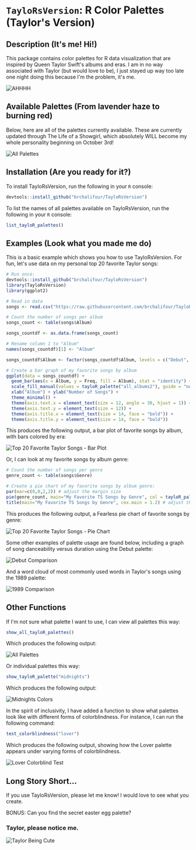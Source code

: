 # `TayloRsVersion`: R Color Palettes (Taylor's Version)

## Description (It's me! Hi!)

This package contains color palettes for R data visualization that are inspired by Queen Taylor Swift's albums and eras. I am in no way associated with Taylor (but would love to be), I just stayed up way too late one night doing this because I'm the problem, it's me.

![AHHHH](https://media.giphy.com/media/5ymIg7UX6i7F6/giphy.gif?cid=ecf05e47ahruwlhll6avsxs1yt608siwacdeln2mvvjc5pgc&rid=giphy.gif&ct=g)

## Available Palettes (From lavender haze to burning red)

Below, here are all of the palettes currently available. These are currently updated through The Life of a Showgirl, which absolutely WILL become my whole personality beginning on October 3rd!

![All Palettes](images/alltayloRs.jpg)

## Installation (Are you ready for it?)

To install TayloRsVersion, run the following in your `R` console:

``` r
devtools::install_github("brchalifour/TayloRsVersion")
```

To list the names of all palettes available on TayloRsVersion, run the following in your `R` console:

``` r
list_tayloR_palettes()
```

## Examples (Look what you made me do)

This is a basic example which shows you how to use TayloRsVersion. For fun, let's use data on my personal top 20 favorite Taylor songs:

``` r
# Run once: 
devtools::install_github("brchalifour/TayloRsVersion")
library(TayloRsVersion)
library(ggplot2)

# Read in data
songs <- read.csv("https://raw.githubusercontent.com/brchalifour/TayloRsVersion/master/TS_data.csv")

# Count the number of songs per album
songs_count <- table(songs$Album)

songs_countdf <- as.data.frame(songs_count)

# Rename column 1 to "Album"
names(songs_countdf)[1] <- "Album"

songs_countdf$Album <- factor(songs_countdf$Album, levels = c("Debut", "Fearless (TV)", "Speak Now (TV)", "Red (TV)", "Nineteen Eighty-Nine", "Reputation", "Lover", "Folklore", "Evermore", "Midnights"))

# Create a bar graph of my favorite songs by album
ggplot(data = songs_countdf) + 
  geom_bar(aes(x = Album, y = Freq, fill = Album), stat = "identity") + 
  scale_fill_manual(values = tayloR_palette("all_albums2"), guide = "none") + 
  xlab("Album") + ylab("Number of Songs") + 
  theme_minimal() +
  theme(axis.text.x = element_text(size = 12, angle = 30, hjust = 1)) +
  theme(axis.text.y = element_text(size = 12)) +
  theme(axis.title.x = element_text(size = 14, face = "bold")) +
  theme(axis.title.y = element_text(size = 14, face = "bold")) 
```
This produces the following output, a bar plot of favorite songs by album, with bars colored by era:

![Top 20 Favorite Taylor Songs - Bar Plot](images/Bar_plot_songs.png)

Or, I can look at my favorite songs by album genre:

``` r
# Count the number of songs per genre
genre_count <- table(songs$Genre)

# Create a pie chart of my favorite songs by album genre:
par(mar=c(0,0,2,2)) # adjust the margin size
pie(genre_count, main="My Favorite TS Songs by Genre", col = tayloR_palette("fearless_TV2"), radius = 1.5)
title(main="My Favorite TS Songs by Genre", cex.main = 1.2) # adjust the title size
```
This produces the following output, a Fearless pie chart of favorite songs by genre:

![Top 20 Favorite Taylor Songs - Pie Chart](images/fearless_pie.png)

Some other examples of palette usage are found below, including a graph of song danceability versus duration using the Debut palette:

![Debut Comparison](images/Debut_Comparison.png)

And a word cloud of most commonly used words in Taylor's songs using the 1989 palette:

![1989 Comparison](images/1989_Comparison.png)

## Other Functions

If I'm not sure what palette I want to use, I can view all palettes this way:

``` r
show_all_tayloR_palettes()
```
Which produces the following output:

![All Palettes](images/all_plots.jpeg)

Or individual palettes this way:

``` r
show_tayloR_palette("midnights")
```
Which produces the following output:

![Midnights Colors](images/midnights.png)

In the spirit of inclusivity, I have added a function to show what palettes look like with different forms of colorblindness. For instance, I can run the following command:

``` r
test_colorblindness("lover")
```
Which produces the following output, showing how the Lover palette appears under varying forms of colorblindness.

![Lover Colorblind Test](images/lover_tcb.png)

## Long Story Short...

If you use TayloRsVersion, please let me know! I would love to see what you create. 

BONUS: Can you find the secret easter egg palette?

### Taylor, please notice me.

![Taylor Being Cute](https://media.giphy.com/media/17YGKHTrrkOV8XdPWi/giphy.gif?cid=ecf05e47wkkvos9j71m9goid571svpxvi902utab5zy1vfij&rid=giphy.gif&ct=g)
